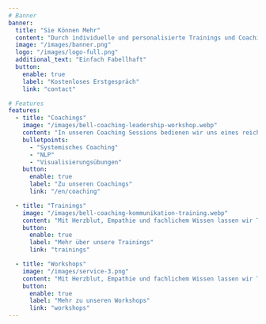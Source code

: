 ```yaml
---
# Banner
banner:
  title: "Sie Können Mehr"
  content: "Durch individuelle und personalisierte Trainings und Coachings können Sie endlich Ihr volles Potential entfalten."
  image: "/images/banner.png"
  logo: "/images/logo-full.png"
  additional_text: "Einfach Fabellhaft"
  button:
    enable: true
    label: "Kostenloses Erstgespräch"
    link: "contact"

# Features
features:
  - title: "Coachings"
    image: "/images/bell-coaching-leadership-workshop.webp"
    content: "In unseren Coaching Sessions bedienen wir uns eines reich gefüllten Methodenkoffers basierend auf erprobten Erfahrungswerten und wissenschaftlichen Befunden aus der Psychologie. Jedes Problem wird dadurch zu einer lösbaren Aufgabe, an der man wachsen kann. "
    bulletpoints:
      - "Systemisches Coaching"
      - "NLP"
      - "Visualisierungsübungen"
    button:
      enable: true
      label: "Zu unseren Coachings"
      link: "/en/coaching"

  - title: "Trainings"
    image: "/images/bell-coaching-kommunikation-training.webp"
    content: "Mit Herzblut, Empathie und fachlichem Wissen lassen wir Trainingssituationen entstehen, in denen Teilnehmer sich trauen ihre Komfortzone zu verlassen, ihr eigenes Verhalten zu hinterfragen und voneinander zu lernen. Egal ob Leadership, Kommunikation oder Schlagfertigkeit - wir legen Ihnen das Zepter in die Hand."
    button:
      enable: true
      label: "Mehr über unsere Trainings"
      link: "trainings"

  - title: "Workshops"
    image: "/images/service-3.png"
    content: "Mit Herzblut, Empathie und fachlichem Wissen lassen wir Trainingssituationen entstehen, in denen Teilnehmer sich trauen ihre Komfortzone zu verlassen, ihr eigenes Verhalten zu hinterfragen und voneinander zu lernen. Egal ob Leadership, Kommunikation oder Schlagfertigkeit - wir legen Ihnen das Zepter in die Hand. "
    button:
      enable: true
      label: "Mehr zu unseren Workshops"
      link: "workshops"
---
```


